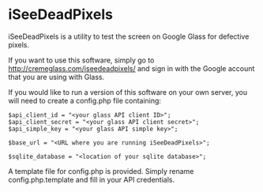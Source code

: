iSeeDeadPixels
========================

iSeeDeadPixels is a utility to test the screen on Google Glass for defective pixels.

If you want to use this software, simply go to http://cremeglass.com/iseedeadpixels/ and sign in with the Google account that you are using with Glass.

If you would like to run a version of this software on your own server, you will need to create a config.php file containing:

```
$api_client_id = "<your glass API client ID>";
$api_client_secret = "<your glass API client secret>";
$api_simple_key = "<your glass API simple key>";

$base_url = "<URL where you are running iSeeDeadPixels>";

$sqlite_database = "<location of your sqlite database>";
```

A template file for config.php is provided. Simply rename config.php.template and fill in your API credentials.